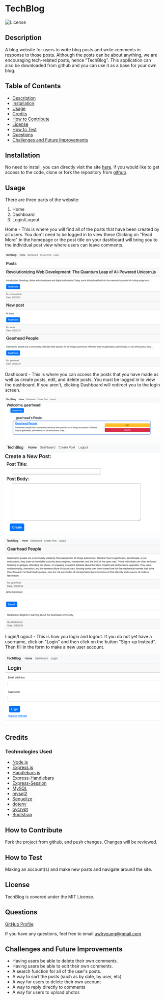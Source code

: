 # TechBlog
![License](https://img.shields.io/badge/License-MIT_License-blue.svg)
  
  ## Description
  A blog website for users to write blog posts and write comments in response to those posts. Although the posts can be about anything, we are encouraging tech-related posts, hence "TechBlog". This application can also be downloaded from github and you can use it as a base for your own blog.
  
  ## Table of Contents 
  - [Description](#description)
  - [Installation](#installation)
  - [Usage](#usage)
  - [Credits](#credits)
  - [How to Contribute](#how-to-contribute)
  - [License](#license)
  - [How to Test](#how-to-test)
  - [Questions](#questions)
  - [Challenges and Future Improvements](#challenges-and-future-improvements)

  ## Installation
  No need to install, you can directly visit the site [here](https://vast-reaches-27780-fa2d1eebad1b.herokuapp.com/). If you would like to get access to the code, clone or fork the repository from [github](https://github.com/uwlryoung/blog-site). 

  ## Usage
  There are three parts of the website: 
  1) Home
  2) Dashboard
  3) Login/Logout
  
  Home - This is where you will find all of the posts that have been created by all users. You don't need to be logged in to view these Clicking on "Read More" in the homepage or the post title on your dashboard will bring you to the individual post view where users can leave comments.  

  ![homepage](/assets/homepage.png)
  
  Dashboard - This is where you can access the posts that you have made as well as create posts, edit, and delete posts. You must be logged in to view the dashboard. If you aren't, clicking Dashboard will redirect you to the login screen. 

  ![dashboard](/assets/dashboard.png)

  ![create-post](/assets/create-post.png)

  ![comment](/assets/comment.png)
  
  Login/Logout - This is how you login and logout. If you do not yet have a username, click on "Login" and then click on the button "Sign-up Instead". Then fill in the form to make a new user account. 

  ![login/logout](/assets/login.png)

  ## Credits
  ### Technologies Used
  - [Node.js](https://nodejs.org/en)
  - [Express.js](https://expressjs.com/)
  - [Handlebars.js](https://handlebarsjs.com/)
  - [Express-Handlebars](https://www.npmjs.com/package/express-handlebars)
  - [Express-Session](https://www.npmjs.com/package/express-session)
  - [MySQL](https://www.mysql.com/)
  - [mysql2](https://www.npmjs.com/package/mysql2)
  - [Sequelize](https://sequelize.org/)
  - [dotenv](https://www.npmjs.com/package/dotenv)
  - [bycrypt](https://www.npmjs.com/package/bcrypt)
  - [Bootstrap](https://getbootstrap.com/)

  ## How to Contribute
  Fork the project from github, and push changes. Changes will be reviewed. 

   ## How to Test
  Making an account(s) and make new posts and navigate around the site. 

  ## License 
  TechBlog is covered under the MIT License.

  ## Questions
  [GitHub Profile](https://github.com/uwlryoung)

  If you have any questions, feel free to email uwlryoung@gmail.com

  ## Challenges and Future Improvements 
  - Having users be able to delete their own comments. 
  - Having users be able to edit their own comments. 
  - A search function for all of the user's posts. 
  - A way to sort the posts (such as by date, by user, etc)
  - A way for users to delete their own account
  - A way to reply directly to comments
  - A way for users to upload photos  